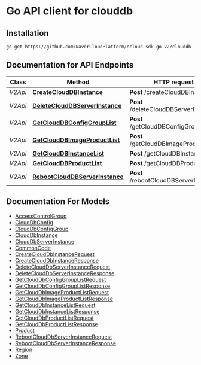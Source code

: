 # Go API client for clouddb

## Installation
```
go get https://github.com/NaverCloudPlatform/ncloud-sdk-go-v2/clouddb
```

## Documentation for API Endpoints

Class | Method | HTTP request | Description
------------ | ------------- | ------------- | -------------
*V2Api* | [**CreateCloudDBInstance**](docs/V2Api.md#createclouddbinstance) | **Post** /createCloudDBInstance |
*V2Api* | [**DeleteCloudDBServerInstance**](docs/V2Api.md#deleteclouddbserverinstance) | **Post** /deleteCloudDBServerInstance |
*V2Api* | [**GetCloudDBConfigGroupList**](docs/V2Api.md#getclouddbconfiggrouplist) | **Post** /getCloudDBConfigGroupList |
*V2Api* | [**GetCloudDBImageProductList**](docs/V2Api.md#getclouddbimageproductlist) | **Post** /getCloudDBImageProductList |
*V2Api* | [**GetCloudDBInstanceList**](docs/V2Api.md#getclouddbinstancelist) | **Post** /getCloudDBInstanceList |
*V2Api* | [**GetCloudDBProductList**](docs/V2Api.md#getclouddbproductlist) | **Post** /getCloudDBProductList |
*V2Api* | [**RebootCloudDBServerInstance**](docs/V2Api.md#rebootclouddbserverinstance) | **Post** /rebootCloudDBServerInstance |


## Documentation For Models

 - [AccessControlGroup](docs/AccessControlGroup.md)
 - [CloudDbConfig](docs/CloudDbConfig.md)
 - [CloudDbConfigGroup](docs/CloudDbConfigGroup.md)
 - [CloudDbInstance](docs/CloudDbInstance.md)
 - [CloudDbServerInstance](docs/CloudDbServerInstance.md)
 - [CommonCode](docs/CommonCode.md)
 - [CreateCloudDbInstanceRequest](docs/CreateCloudDbInstanceRequest.md)
 - [CreateCloudDbInstanceResponse](docs/CreateCloudDbInstanceResponse.md)
 - [DeleteCloudDbServerInstanceRequest](docs/DeleteCloudDbServerInstanceRequest.md)
 - [DeleteCloudDbServerInstanceResponse](docs/DeleteCloudDbServerInstanceResponse.md)
 - [GetCloudDbConfigGroupListRequest](docs/GetCloudDbConfigGroupListRequest.md)
 - [GetCloudDbConfigGroupListResponse](docs/GetCloudDbConfigGroupListResponse.md)
 - [GetCloudDbImageProductListRequest](docs/GetCloudDbImageProductListRequest.md)
 - [GetCloudDbImageProductListResponse](docs/GetCloudDbImageProductListResponse.md)
 - [GetCloudDbInstanceListRequest](docs/GetCloudDbInstanceListRequest.md)
 - [GetCloudDbInstanceListResponse](docs/GetCloudDbInstanceListResponse.md)
 - [GetCloudDbProductListRequest](docs/GetCloudDbProductListRequest.md)
 - [GetCloudDbProductListResponse](docs/GetCloudDbProductListResponse.md)
 - [Product](docs/Product.md)
 - [RebootCloudDbServerInstanceRequest](docs/RebootCloudDbServerInstanceRequest.md)
 - [RebootCloudDbServerInstanceResponse](docs/RebootCloudDbServerInstanceResponse.md)
 - [Region](docs/Region.md)
 - [Zone](docs/Zone.md)

